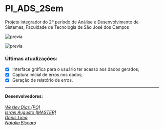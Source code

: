 # PI_ADS_2Sem
Projeto integrador do 2º período de Análise e Desenvolvimento de Sistemas, Faculdade de Tecnologia de São José dos Campos

![previa](https://github.com/IsraelAugusto0110/PI_ADS_2Sem/blob/Entrega3/Documentacao/Sprint3.png)

![previa](https://github.com/IsraelAugusto0110/PI_ADS_2Sem/blob/Entrega3/Ignorar/Previa_entrega3.gif)

### Últimas atualizações:
- [x] Interface gráfica para o usuário ter acesso aos dados gerados;
- [x] Captura inicial de erros nos dados;
- [x] Geração de relatório de erros.

---
#### Desenvolvedores:  
[*Wesley Dias (PO)*](https://github.com/WeDias)  
[*Israel Augusto (MASTER)*](https://github.com/IsraelAugusto0110)  
[*Denis Lima*](https://github.com/Denis-Lima)  
[*Natalia Biscaro*](https://github.com/NataliaBiscaro)
